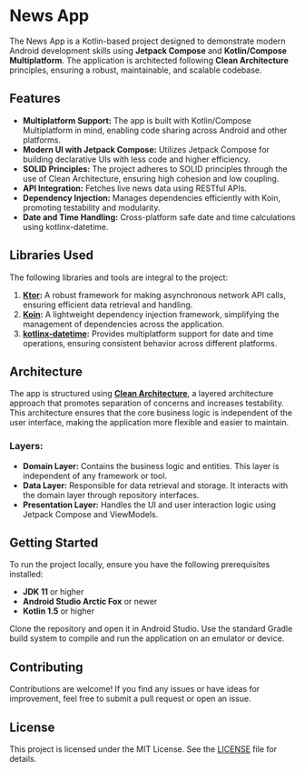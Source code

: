 # News App

The News App is a Kotlin-based project designed to demonstrate modern Android development skills using **Jetpack Compose** and **Kotlin/Compose Multiplatform**. The application is architected following **Clean Architecture** principles, ensuring a robust, maintainable, and scalable codebase.

## Features

- **Multiplatform Support:** The app is built with Kotlin/Compose Multiplatform in mind, enabling code sharing across Android and other platforms.
- **Modern UI with Jetpack Compose:** Utilizes Jetpack Compose for building declarative UIs with less code and higher efficiency.
- **SOLID Principles:** The project adheres to SOLID principles through the use of Clean Architecture, ensuring high cohesion and low coupling.
- **API Integration:** Fetches live news data using RESTful APIs.
- **Dependency Injection:** Manages dependencies efficiently with Koin, promoting testability and modularity.
- **Date and Time Handling:** Cross-platform safe date and time calculations using kotlinx-datetime.

## Libraries Used

The following libraries and tools are integral to the project:

1. **[Ktor](https://github.com/ktorio/ktor):** A robust framework for making asynchronous network API calls, ensuring efficient data retrieval and handling.
2. **[Koin](https://github.com/InsertKoinIO/koin):** A lightweight dependency injection framework, simplifying the management of dependencies across the application.
3. **[kotlinx-datetime](https://github.com/Kotlin/kotlinx-datetime):** Provides multiplatform support for date and time operations, ensuring consistent behavior across different platforms.

## Architecture

The app is structured using **[Clean Architecture](https://blog.cleancoder.com/uncle-bob/2012/08/13/the-clean-architecture.html)**, a layered architecture approach that promotes separation of concerns and increases testability. This architecture ensures that the core business logic is independent of the user interface, making the application more flexible and easier to maintain.

### Layers:
- **Domain Layer:** Contains the business logic and entities. This layer is independent of any framework or tool.
- **Data Layer:** Responsible for data retrieval and storage. It interacts with the domain layer through repository interfaces.
- **Presentation Layer:** Handles the UI and user interaction logic using Jetpack Compose and ViewModels.

## Getting Started

To run the project locally, ensure you have the following prerequisites installed:

- **JDK 11** or higher
- **Android Studio Arctic Fox** or newer
- **Kotlin 1.5** or higher

Clone the repository and open it in Android Studio. Use the standard Gradle build system to compile and run the application on an emulator or device.

## Contributing

Contributions are welcome! If you find any issues or have ideas for improvement, feel free to submit a pull request or open an issue.

## License

This project is licensed under the MIT License. See the [LICENSE](./LICENSE) file for details.
